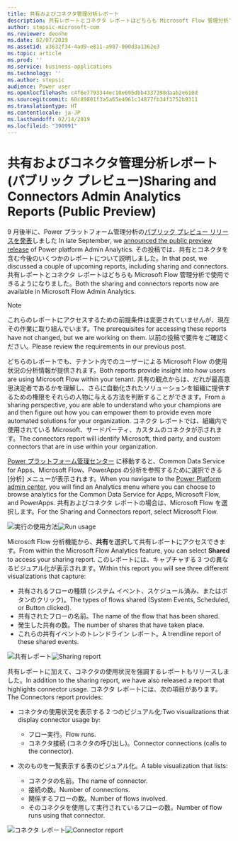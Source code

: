 ```yaml
---
title: 共有およびコネクタ管理分析レポート
description: 共有レポートとコネクタ レポートはどちらも Microsoft Flow 管理分析で使用できます。
author: stepsic-microsoft-com
ms.reviewer: deonhe
ms.date: 02/07/2019
ms.assetid: a3632f34-4ad9-e811-a987-000d3a1362e3
ms.topic: article
ms.prod: ''
ms.service: business-applications
ms.technology: ''
ms.author: stepsic
audience: Power user
ms.openlocfilehash: c4f6e7793344ec10e695dbb4337398daab2e610d
ms.sourcegitcommit: 60c89801f3a5a65e4961c14877fb34f3752b9311
ms.translationtype: HT
ms.contentlocale: ja-JP
ms.lasthandoff: 02/14/2019
ms.locfileid: "390991"
---
```

# <a name="sharing-and-connectors-admin-analytics-reports-public-preview"></a><span data-ttu-id="00519-103">共有およびコネクタ管理分析レポート (パブリック プレビュー)</span><span class="sxs-lookup"><span data-stu-id="00519-103">Sharing and Connectors Admin Analytics Reports (Public Preview)</span></span>




<span data-ttu-id="00519-104">9 月後半に、Power プラットフォーム管理分析の[パブリック プレビュー リリースを発表](https://flow.microsoft.com/blog/admin-analytics/)しました </span><span class="sxs-lookup"><span data-stu-id="00519-104">In late September, we [announced the public preview release](https://flow.microsoft.com/blog/admin-analytics/) of Power platform Admin Analytics.</span></span> <span data-ttu-id="00519-105">その投稿では、共有とコネクタを含む今後のいくつかのレポートについて説明しました。</span><span class="sxs-lookup"><span data-stu-id="00519-105">In that post, we discussed a couple of upcoming reports, including sharing and connectors.</span></span> <span data-ttu-id="00519-106">共有レポートとコネクタ レポートはどちらも Microsoft Flow 管理分析で使用できるようになりました。</span><span class="sxs-lookup"><span data-stu-id="00519-106">Both the sharing and connectors reports now are available in Microsoft Flow Admin Analytics.</span></span> 

> [!NOTE]
> <span data-ttu-id="00519-107">これらのレポートにアクセスするための前提条件は変更されていませんが、現在その作業に取り組んでいます。</span><span class="sxs-lookup"><span data-stu-id="00519-107">The prerequisites for accessing these reports have not changed, but we are working on them.</span></span> <span data-ttu-id="00519-108">以前の投稿で要件をご確認ください。</span><span class="sxs-lookup"><span data-stu-id="00519-108">Please review the requirements in our previous post.</span></span>

<span data-ttu-id="00519-109">どちらのレポートでも、テナント内でのユーザーによる Microsoft Flow の使用状況の分析情報が提供されます。</span><span class="sxs-lookup"><span data-stu-id="00519-109">Both reports provide insight into how users are using Microsoft Flow within your tenant.</span></span> <span data-ttu-id="00519-110">共有の観点からは、だれが最高意思決定者であるかを理解し、さらに自動化されたソリューションを組織に提供するための権限をそれらの人物に与える方法を判断することができます。</span><span class="sxs-lookup"><span data-stu-id="00519-110">From a sharing perspective, you are able to understand who your champions are and then figure out how you can empower them to provide even more automated solutions for your organization.</span></span> <span data-ttu-id="00519-111">コネクタ レポートでは、組織内で使用されている Microsoft、サードパーティ、カスタムのコネクタが示されます。</span><span class="sxs-lookup"><span data-stu-id="00519-111">The connectors report will identify Microsoft, third party, and custom connectors that are in use within your organization.</span></span> 

<span data-ttu-id="00519-112">[Power プラットフォーム管理センター](https://admin.powerplatform.microsoft.com/) に移動すると、Common Data Service for Apps、Microsoft Flow、PowerApps の分析を参照するために選択できる [分析] メニューが表示されます。</span><span class="sxs-lookup"><span data-stu-id="00519-112">When you navigate to the [Power Platform admin center](https://admin.powerplatform.microsoft.com/), you will find an Analytics menu where you can choose to browse analytics for the Common Data Service for Apps, Microsoft Flow, and PowerApps.</span></span> <span data-ttu-id="00519-113">共有およびコネクタ レポートの場合は、Microsoft Flow を選択します。</span><span class="sxs-lookup"><span data-stu-id="00519-113">For the Sharing and Connectors report, select Microsoft Flow.</span></span> 

<span data-ttu-id="00519-114">![実行の使用方法](media/sharing-connectors-analytics-1.png "実行の使用方法")</span><span class="sxs-lookup"><span data-stu-id="00519-114">![Run usage](media/sharing-connectors-analytics-1.png "Run usage")</span></span>

<span data-ttu-id="00519-115">Microsoft Flow 分析機能から、**共有**を選択して共有レポートにアクセスできます。</span><span class="sxs-lookup"><span data-stu-id="00519-115">From within the Microsoft Flow Analytics feature, you can select **Shared** to access your sharing report.</span></span> <span data-ttu-id="00519-116">このレポートには、キャプチャする 3 つの異なるビジュアル化が表示されます。</span><span class="sxs-lookup"><span data-stu-id="00519-116">Within this report you will see three different visualizations that capture:</span></span>

- <span data-ttu-id="00519-117">共有されるフローの種類 (システム イベント、スケジュール済み、またはボタンのクリック)。</span><span class="sxs-lookup"><span data-stu-id="00519-117">The types of flows shared (System Events, Scheduled, or Button clicked).</span></span>
- <span data-ttu-id="00519-118">共有されたフローの名前。</span><span class="sxs-lookup"><span data-stu-id="00519-118">The name of the flow that has been shared.</span></span>
- <span data-ttu-id="00519-119">発生した共有の数。</span><span class="sxs-lookup"><span data-stu-id="00519-119">The number of shares that have taken place.</span></span>
- <span data-ttu-id="00519-120">これらの共有イベントのトレンドライン レポート。</span><span class="sxs-lookup"><span data-stu-id="00519-120">A trendline report of these shared events.</span></span>

<span data-ttu-id="00519-121">![共有レポート](media/sharing-connectors-analytics-2.png "共有レポート")</span><span class="sxs-lookup"><span data-stu-id="00519-121">![Sharing report](media/sharing-connectors-analytics-2.png "Sharing report")</span></span>

<span data-ttu-id="00519-122">共有レポートに加えて、コネクタの使用状況を強調するレポートもリリースしました。</span><span class="sxs-lookup"><span data-stu-id="00519-122">In addition to the sharing report, we have also released a report that highlights connector usage.</span></span> <span data-ttu-id="00519-123">コネクタ レポートには、次の項目があります。</span><span class="sxs-lookup"><span data-stu-id="00519-123">The Connectors report provides:</span></span>

- <span data-ttu-id="00519-124">コネクタの使用状況を表示する 2 つのビジュアル化:</span><span class="sxs-lookup"><span data-stu-id="00519-124">Two visualizations that display connector usage by:</span></span>
  - <span data-ttu-id="00519-125">フロー実行。</span><span class="sxs-lookup"><span data-stu-id="00519-125">Flow runs.</span></span>
  - <span data-ttu-id="00519-126">コネクタ接続 (コネクタの呼び出し)。</span><span class="sxs-lookup"><span data-stu-id="00519-126">Connector connections (calls to the connector).</span></span>

- <span data-ttu-id="00519-127">次のものを一覧表示する表のビジュアル化。</span><span class="sxs-lookup"><span data-stu-id="00519-127">A table visualization that lists:</span></span>
  - <span data-ttu-id="00519-128">コネクタの名前。</span><span class="sxs-lookup"><span data-stu-id="00519-128">The name of connector.</span></span>
  - <span data-ttu-id="00519-129">接続の数。</span><span class="sxs-lookup"><span data-stu-id="00519-129">Number of connections.</span></span> 
  - <span data-ttu-id="00519-130">関係するフローの数。</span><span class="sxs-lookup"><span data-stu-id="00519-130">Number of flows involved.</span></span>
  - <span data-ttu-id="00519-131">そのコネクタを使用して実行されているフローの数。</span><span class="sxs-lookup"><span data-stu-id="00519-131">Number of flow runs using that connector.</span></span>

<span data-ttu-id="00519-132">![コネクタ レポート](media/sharing-connectors-analytics-3.png "コネクタ レポート")</span><span class="sxs-lookup"><span data-stu-id="00519-132">![Connector report](media/sharing-connectors-analytics-3.png "Connector report")</span></span>